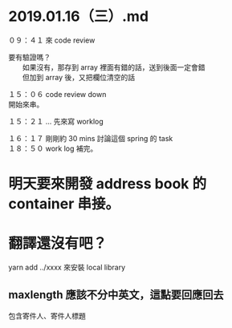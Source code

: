 # 2019.01.16（三）.md

０９：４１ 來 code review  

要有驗證嗎？  
　　如果沒有，那存到 array 裡面有錯的話，送到後面一定會錯  
　　但加到 array 後，又把欄位清空的話  

１５：０６ code review down  
開始來串。  

１５：２１ ... 先來寫 worklog  

１６：１７ 剛剛約 30 mins 討論這個 spring 的 task  
１８：５０ work log 補完。  

# 明天要來開發 address book 的 container 串接。
# 翻譯還沒有吧？
yarn add ../xxxx 來安裝 local library  

## maxlength 應該不分中英文，這點要回應回去
包含寄件人、寄件人標題  
